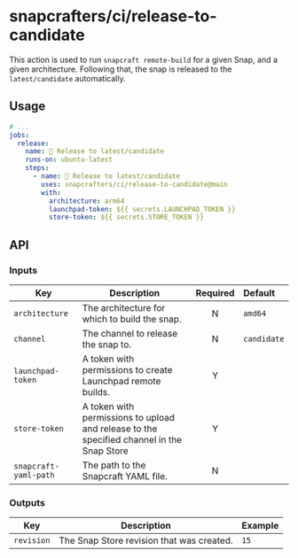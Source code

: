 # snapcrafters/ci/release-to-candidate

This action is used to run `snapcraft remote-build` for a given Snap, and a given architecture.
Following that, the snap is released to the `latest/candidate` automatically.

## Usage

```yaml
# ...
jobs:
  release:
    name: 🚢 Release to latest/candidate
    runs-on: ubuntu-latest
    steps:
      - name: 🚢 Release to latest/candidate
        uses: snapcrafters/ci/release-to-candidate@main
        with:
          architecture: arm64
          launchpad-token: ${{ secrets.LAUNCHPAD_TOKEN }}
          store-token: ${{ secrets.STORE_TOKEN }}
```

## API

### Inputs

| Key               | Description                                                                               | Required | Default        |
| ----------------- | ----------------------------------------------------------------------------------------- | :------: | :--------------|
| `architecture`    | The architecture for which to build the snap.                                             |    N     | `amd64`        |
| `channel`         | The channel to release the snap to.                                                       |    N     | `candidate`    |
| `launchpad-token` | A token with permissions to create Launchpad remote builds.                               |    Y     |                |
| `store-token`     | A token with permissions to upload and release to the specified channel in the Snap Store |    Y     |                |
| `snapcraft-yaml-path`       | The path to the Snapcraft YAML file.                                                                |    N     |    |


### Outputs

| Key        | Description                               | Example |
| ---------- | ----------------------------------------- | ------- |
| `revision` | The Snap Store revision that was created. | `15`    |
